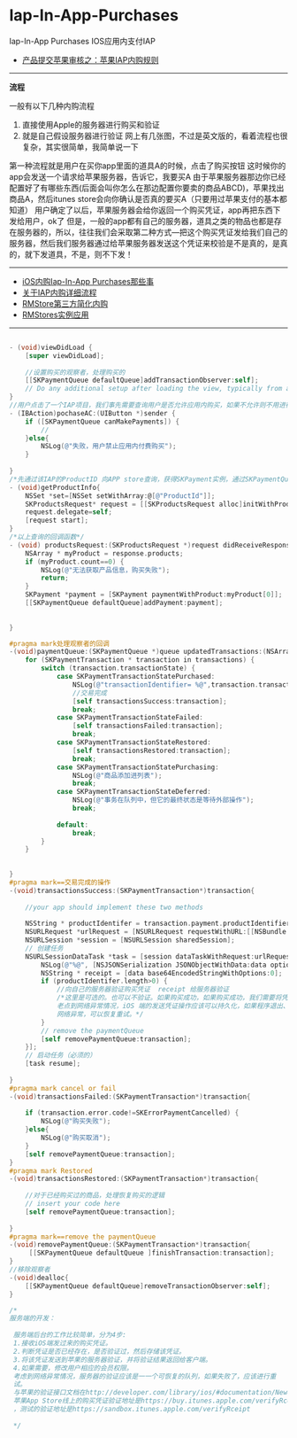 # Iap-In-App-Purchases
Iap-In-App Purchases    IOS应用内支付IAP

+ [产品提交苹果审核之：苹果IAP内购规则](http://coffee.pmcaff.com/article/499746885393536/pmcaff?utm_source=forum&from=related&pmc_param%5Bentry_id%5D=209796516725824)

-------------

****流程****

一般有以下几种内购流程 
1. 直接使用Apple的服务器进行购买和验证 
2. 就是自己假设服务器进行验证 
网上有几张图，不过是英文版的，看着流程也很复杂，其实很简单，我简单说一下

第一种流程就是用户在买你app里面的道具A的时候，点击了购买按钮
这时候你的app会发送一个请求给苹果服务器，告诉它，我要买A
由于苹果服务器那边你已经配置好了有哪些东西(后面会叫你怎么在那边配置你要卖的商品ABCD)，苹果找出商品A，然后itunes store会向你确认是否真的要买A（只要用过苹果支付的基本都知道）
用户确定了以后，苹果服务器会给你返回一个购买凭证，app再把东西下发给用户，ok了
但是，一般的app都有自己的服务器，道具之类的物品也都是存在服务器的，所以，往往我们会采取第二种方式—把这个购买凭证发给我们自己的服务器，然后我们服务器通过给苹果服务器发送这个凭证来校验是不是真的，是真的，就下发道具，不是，则不下发！

--------------------- 

+ [iOS内购Iap-In-App Purchases那些事](https://www.jianshu.com/p/d1905a3e5920)
+ [关于IAP内购详细流程](https://www.jianshu.com/p/d6c678900a34)
+ [RMStore第三方简化内购](https://github.com/robotmedia/RMStore)
+ [RMStores实例应用](https://www.aliyun.com/jiaocheng/367377.html)

------------------------


```objective-c

- (void)viewDidLoad {
    [super viewDidLoad];
    
    //设置购买的观察者，处理购买的
    [[SKPaymentQueue defaultQueue]addTransactionObserver:self];
    // Do any additional setup after loading the view, typically from a nib.
}
//用户点击了一个IAP项目，我们事先需要查询用户是否允许应用内购买，如果不允许则不用进行以下步骤了
- (IBAction)pochaseAC:(UIButton *)sender {
    if ([SKPaymentQueue canMakePayments]) {
        //
    }else{
        NSLog(@"失败，用户禁止应用内付费购买");
    }
    
}
/*先通过该IAP的ProductID 向APP store查询，获得SKPayment实例，通过SKPaymentQueue 的addPayment方法发起一个购买的操作*/
- (void)getProductInfo{
    NSSet *set=[NSSet setWithArray:@[@"ProductId"]];
    SKProductsRequest* request = [[SKProductsRequest alloc]initWithProductIdentifiers:set];
    request.delegate=self;
    [request start];
}
/*以上查询的回调函数*/
- (void) productsRequest:(SKProductsRequest *)request didReceiveResponse:(SKProductsResponse *)response{
    NSArray * myProduct = response.products;
    if (myProduct.count==0) {
        NSLog(@"无法获取产品信息，购买失败");
        return;
    }
    SKPayment *payment = [SKPayment paymentWithProduct:myProduct[0]];
    [[SKPaymentQueue defaultQueue]addPayment:payment];
    
    
}

#pragma mark处理观察者的回调
-(void)paymentQueue:(SKPaymentQueue *)queue updatedTransactions:(NSArray<SKPaymentTransaction *> *)transactions{
    for (SKPaymentTransaction * transaction in transactions) {
        switch (transaction.transactionState) {
            case SKPaymentTransactionStatePurchased:
                NSLog(@"transactionIdentifier= %@",transaction.transactionIdentifier);
                //交易完成
                [self transactionsSuccess:transaction];
                break;
            case SKPaymentTransactionStateFailed:
                [self transactionsFailed:transaction];
                break;
            case SKPaymentTransactionStateRestored:
                [self transactionsRestored:transaction];
                break;
            case SKPaymentTransactionStatePurchasing:
                NSLog(@"商品添加进列表");
                break;
            case SKPaymentTransactionStateDeferred:
                NSLog(@"事务在队列中，但它的最终状态是等待外部操作");
                break;
                
            default:
                break;
        }
    }
    
    
}
#pragma mark==交易完成的操作
-(void)transactionsSuccess:(SKPaymentTransaction*)transaction{
    
    //your app should implement these two methods
    
    NSString * productIdentifer = transaction.payment.productIdentifier;
    NSURLRequest *urlRequest = [NSURLRequest requestWithURL:[[NSBundle mainBundle] appStoreReceiptURL]];
    NSURLSession *session = [NSURLSession sharedSession];
    // 创建任务
    NSURLSessionDataTask *task = [session dataTaskWithRequest:urlRequest  completionHandler:^(NSData *data, NSURLResponse *response, NSError *error) {
        NSLog(@"%@", [NSJSONSerialization JSONObjectWithData:data options:kNilOptions error:nil]);
        NSString * receipt = [data base64EncodedStringWithOptions:0];
        if (productIdentifer.length>0) {
            //向自己的服务器验证购买凭证  receipt 给服务器验证
            /*这里是可选的。也可以不验证。如果购买成功，如果购买成功，我们需要将凭证发送到服务器上进行验证。
            老点到网络异常情况，iOS 端的发送凭证操作应该可以持久化，如果程序退出、崩溃或
            网络异常，可以恢复重试。*/
        }
        // remove the paymentQueue
        [self removePaymentQueue:transaction];
    }];
    // 启动任务（必须的）
    [task resume];
    
}
#pragma mark cancel or fail
-(void)transactionsFailed:(SKPaymentTransaction*)transaction{
    
    if (transaction.error.code!=SKErrorPaymentCancelled) {
        NSLog(@"购买失败");
    }else{
        NSLog(@"购买取消");
    }
    [self removePaymentQueue:transaction];
}
#pragma mark Restored
-(void)transactionsRestored:(SKPaymentTransaction*)transaction{
    
    //对于已经购买过的商品，处理恢复购买的逻辑
    // insert your code here
    [self removePaymentQueue:transaction];
    
}
#pragma mark==remove the paymentQueue
-(void)removePaymentQueue:(SKPaymentTransaction*)transaction{
     [[SKPaymentQueue defaultQueue ]finishTransaction:transaction];
}
//移除观察者
-(void)dealloc{
    [[SKPaymentQueue defaultQueue]removeTransactionObserver:self];
}

/*
服务端的开发：
 
 服务端后台的工作比较简单，分为4步:
 1.接收iOS端发过来的购买凭证。
 2.判断凭证是否已经存在，是否验证过，然后存储该凭证。
 3.将该凭证发送到苹果的服务器验证，并将验证结果返回给客户端。
 4.如果需要，修改用户相应的会员权限。
 考虑到网络异常情况，服务器的验证应该是一一个可恢复的队列，如果失败了，应该进行重
 试。
 与苹果的验证接口文档在http://developer.com/library/ios/#documentation/NeworkinInternet/Conceptual/StoreKitGuide/Verifyingstoreceipts/VerifingStoreReceipts.html#//apple_ref/doc/uid/TP40008267-CH104-SW3。简单来说就是将该购买凭证用Base64编码，然后POST给苹果的验证服务器，苹果将验证结果以jSON形式返回。
 苹果App Store线上的购买凭证验证地址是https://buy.itunes.apple.com/verifyRceipt
 ，测试的验证地址是https://sandbox.itunes.apple.com/verifyRceipt
 
 */

```
